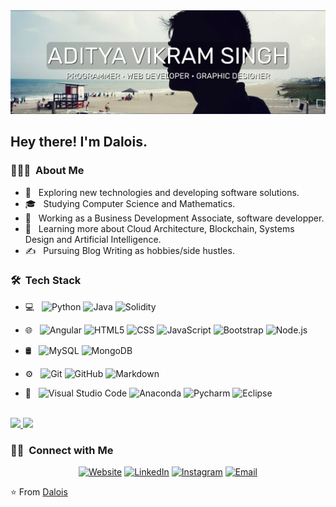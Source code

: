 

<img src="https://raw.githubusercontent.com/AVS1508/AVS1508/master/assets/Aditya%20Vikram%20Singh%20Banner.png">

<h2> Hey there! I'm Dalois.</h2>

<h3> 👨🏻‍💻 &nbsp;About Me </h3>

- 🤔 &nbsp; Exploring new technologies and developing software solutions.
- 🎓 &nbsp; Studying Computer Science and Mathematics.
- 💼 &nbsp; Working as a Business Development Associate, software developper.
- 🌱 &nbsp; Learning more about Cloud Architecture, Blockchain, Systems Design and Artificial Intelligence.
- ✍️ &nbsp; Pursuing Blog Writing as hobbies/side hustles.

<h3> 🛠 &nbsp;Tech Stack</h3>

- 💻 &nbsp;
  ![Python](https://img.shields.io/badge/-Python-333333?style=flat&logo=python)
  ![Java](https://img.shields.io/badge/-Java-333333?style=flat&logo=Java&logoColor=007396)
  ![Solidity](https://img.shields.io/badge/-solidity-333333?style=flat&logo=solidity)
- 🌐 &nbsp;
  ![Angular](https://img.shields.io/badge/-angular-333333?style=flat&logo=angular)
  ![HTML5](https://img.shields.io/badge/-HTML5-333333?style=flat&logo=HTML5)
  ![CSS](https://img.shields.io/badge/-CSS-333333?style=flat&logo=CSS3&logoColor=1572B6)
  ![JavaScript](https://img.shields.io/badge/-JavaScript-333333?style=flat&logo=javascript)
  ![Bootstrap](https://img.shields.io/badge/-Bootstrap-333333?style=flat&logo=bootstrap&logoColor=563D7C)
  ![Node.js](https://img.shields.io/badge/-Node.js-333333?style=flat&logo=node.js)
  
- 🛢 &nbsp;
  ![MySQL](https://img.shields.io/badge/-MySQL-333333?style=flat&logo=mysql)
  ![MongoDB](https://img.shields.io/badge/-MongoDB-333333?style=flat&logo=mongodb)
- ⚙️ &nbsp;
  ![Git](https://img.shields.io/badge/-Git-333333?style=flat&logo=git)
  ![GitHub](https://img.shields.io/badge/-GitHub-333333?style=flat&logo=github)
  ![Markdown](https://img.shields.io/badge/-Markdown-333333?style=flat&logo=markdown)
- 🔧 &nbsp;
  ![Visual Studio Code](https://img.shields.io/badge/-Visual%20Studio%20Code-333333?style=flat&logo=visual-studio-code&logoColor=007ACC)
  ![Anaconda](https://img.shields.io/badge/-anaconda-333333?style=flat&logo=anaconda)
  ![Pycharm](https://img.shields.io/badge/-pycharm-333333?style=flat&logo=pycharm)
  ![Eclipse](https://img.shields.io/badge/-Eclipse-333333?style=flat&logo=eclipse-ide&logoColor=2C2255)

<br/>

<a href="https://github.com/Dalois-30">
  <img height="180em" src="https://github-readme-stats.vercel.app/api?username=Dalois-30&theme=buefy&show_icons=true" />
  <img height="180em" src="https://github-readme-stats.vercel.app/api/top-langs/?username=Dalois-30&theme=buefy&layout=compact" />
</a>

<br/>

<h3> 🤝🏻 &nbsp;Connect with Me </h3>

<p align="center">
<a href="https://www.daltek.me/"><img alt="Website" src="https://img.shields.io/badge/Website-www.daltek.me-blue?style=flat-square&logo=google-chrome"></a>
<a href="https://www.linkedin.com/in/nguenang-tapi-claude-dalois/"><img alt="LinkedIn" src="https://img.shields.io/badge/LinkedIn-ClaudeNguenang-blue?style=flat-square&logo=linkedin"></a>
<a href="https://www.instagram.com/claudetapi/"><img alt="Instagram" src="https://img.shields.io/badge/Instagram-claudetapi-blue?style=flat-square&logo=instagram"></a>
<a href="mailto:daloisnguenang@yahoo.com"><img alt="Email" src="https://img.shields.io/badge/Email-daloisnguenang@yahoo.com-blue?style=flat-square&logo=gmail"></a>
</p>

⭐️ From [Dalois](https://github.com/Dalois-30)

